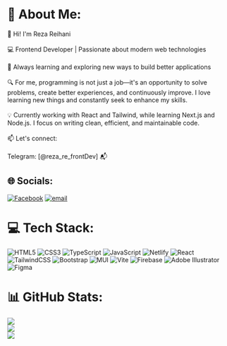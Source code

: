 # 💫 About Me:
👋 Hi! I'm Reza Reihani<br><br>💻 Frontend Developer | Passionate about modern web technologies<br><br>🚀 Always learning and exploring new ways to build better applications<br><br>🔍 For me, programming is not just a job—it's an opportunity to solve problems, create better experiences, and continuously improve. I love learning new things and constantly seek to enhance my skills.<br><br>💡 Currently working with React and Tailwind, while learning Next.js and Node.js. I focus on writing clean, efficient, and maintainable code.<br><br>📫 Let's connect: <br><br>Telegram: [@reza_re_frontDev] 📬


## 🌐 Socials:
[![Facebook](https://img.shields.io/badge/Facebook-%231877F2.svg?logo=Facebook&logoColor=white)](https://facebook.com/dead.Knight66) [![email](https://img.shields.io/badge/Email-D14836?logo=gmail&logoColor=white)](mailto:reza331wn@gmail.com) 

# 💻 Tech Stack:
![HTML5](https://img.shields.io/badge/html5-%23E34F26.svg?style=for-the-badge&logo=html5&logoColor=white) ![CSS3](https://img.shields.io/badge/css3-%231572B6.svg?style=for-the-badge&logo=css3&logoColor=white) ![TypeScript](https://img.shields.io/badge/typescript-%23007ACC.svg?style=for-the-badge&logo=typescript&logoColor=white) ![JavaScript](https://img.shields.io/badge/javascript-%23323330.svg?style=for-the-badge&logo=javascript&logoColor=%23F7DF1E) ![Netlify](https://img.shields.io/badge/netlify-%23000000.svg?style=for-the-badge&logo=netlify&logoColor=#00C7B7) ![React](https://img.shields.io/badge/react-%2320232a.svg?style=for-the-badge&logo=react&logoColor=%2361DAFB) ![TailwindCSS](https://img.shields.io/badge/tailwindcss-%2338B2AC.svg?style=for-the-badge&logo=tailwind-css&logoColor=white) ![Bootstrap](https://img.shields.io/badge/bootstrap-%238511FA.svg?style=for-the-badge&logo=bootstrap&logoColor=white) ![MUI](https://img.shields.io/badge/MUI-%230081CB.svg?style=for-the-badge&logo=mui&logoColor=white) ![Vite](https://img.shields.io/badge/vite-%23646CFF.svg?style=for-the-badge&logo=vite&logoColor=white) ![Firebase](https://img.shields.io/badge/firebase-a08021?style=for-the-badge&logo=firebase&logoColor=ffcd34) ![Adobe Illustrator](https://img.shields.io/badge/adobe%20illustrator-%23FF9A00.svg?style=for-the-badge&logo=adobe%20illustrator&logoColor=white) ![Figma](https://img.shields.io/badge/figma-%23F24E1E.svg?style=for-the-badge&logo=figma&logoColor=white)
# 📊 GitHub Stats:
![](https://github-readme-stats.vercel.app/api?username=Winchester-cell&theme=dark&hide_border=true&include_all_commits=false&count_private=true)<br/>
![](https://github-readme-streak-stats.herokuapp.com/?user=Winchester-cell&theme=dark&hide_border=true)<br/>
![](https://github-readme-stats.vercel.app/api/top-langs/?username=Winchester-cell&theme=dark&hide_border=true&include_all_commits=false&count_private=true&layout=compact)

<!-- Proudly created with GPRM ( https://gprm.itsvg.in ) -->
